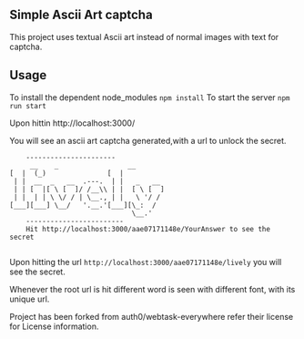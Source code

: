## Simple Ascii Art captcha

This project uses textual Ascii art instead of normal images with text for captcha.



## Usage
To install the dependent node_modules `npm install` 
To start the server `npm run start` 

Upon hittin http://localhost:3000/

You will see an ascii art captcha generated,with a url to unlock the secret.


```
    ----------------------
     __    _                 __            
[  |  (_)               [  |           
 | |  __  _   __  .---.  | |   _   __  
 | | [  |[ \ [  ]/ /__\\ | |  [ \ [  ] 
 | |  | | \ \/ / | \__., | |   \ '/ /  
[___][___] \__/   '.__.'[___][\_:  /   
                              \__.'    
    ------------------------
    Hit http://localhost:3000/aae07171148e/YourAnswer to see the secret
    
```

Upon hitting the url `http://localhost:3000/aae07171148e/lively` you will see the secret.

Whenever the root url is hit different word is seen with different font, with its unique url.




Project has been forked from auth0/webtask-everywhere refer their license for License information.


